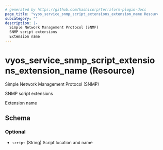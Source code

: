 ```yaml
---
# generated by https://github.com/hashicorp/terraform-plugin-docs
page_title: "vyos_service_snmp_script_extensions_extension_name Resource - vyos"
subcategory: ""
description: |-
  Simple Network Management Protocol (SNMP)
  SNMP script extensions
  Extension name
---
```


# vyos_service_snmp_script_extensions_extension_name (Resource)

Simple Network Management Protocol (SNMP)

SNMP script extensions

Extension name



<!-- schema generated by tfplugindocs -->
## Schema

### Optional

- `script` (String) Script location and name
